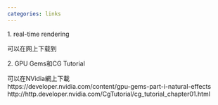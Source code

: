 ```yaml
---
categories: links
---
```

<p>1. real-time rendering</p>
<p>可以在网上下载到</p>
<p>2. GPU Gems和CG Tutorial</p>
<p>可以在NVidia網上下載<br />https://developer.nvidia.com/content/gpu-gems-part-i-natural-effects<br />http://http.developer.nvidia.com/CgTutorial/cg_tutorial_chapter01.html</p>